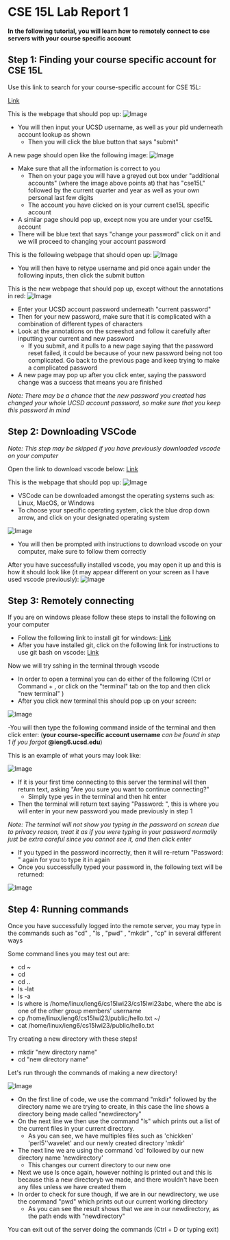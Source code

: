 # CSE 15L Lab Report 1
**In the following tutorial, you will learn how to remotely connect to cse servers with your course specific account**

## Step 1: Finding your course specific account for CSE 15L

Use this link to search for your course-specific account for CSE 15L:

[Link](https://sdacs.ucsd.edu/~icc/index.php)

This is the webpage that should pop up:
![Image](https://cdn.discordapp.com/attachments/787224374381117460/1064759642921631844/Screen_Shot_2023-01-16_at_6.03.30_PM.png)

- You will then input your UCSD username, as well as your pid underneath account lookup as shown
  - Then you will click the blue button that says "submit"

A new page should open like the following image:
![Image](https://cdn.discordapp.com/attachments/787224374381117460/1064759718419116132/Screen_Shot_2023-01-16_at_6.11.13_PM.png)

- Make sure that all the information is correct to you
  - Then on your page you will have a greyed out box under "additional accounts" (where the image above points at) that has "cse15L" followed by the current quarter and year as well as your own personal last few digits
  - The account you have clicked on is your current cse15L specific account
- A similar page should pop up, except now you are under your cse15L account
- There will be blue text that says "change your password" click on it and we will proceed to changing your account password

This is the following webpage that should open up:
![Image](https://cdn.discordapp.com/attachments/787224374381117460/1064759800581337108/Screen_Shot_2023-01-16_at_6.27.15_PM.png)

- You will then have to retype username and pid once again under the following inputs, then click the submit button

This is the new webpage that should pop up, except without the annotations in red:
![Image](https://cdn.discordapp.com/attachments/787224374381117460/1064759859033165845/Screen_Shot_2023-01-16_at_6.30.35_PM.png)

- Enter your UCSD account password underneath "current password"
- Then for your new password, make sure that it is complicated with a combination of different types of characters
- Look at the annotations on the screeshot and follow it carefully after inputting your current and new password
  - If you submit, and it pulls to a new page saying that the password reset failed, it could be because of your new password being not too complicated. Go back to the previous page and keep trying to make a complicated password
- A new page may pop up after you click enter, saying the password change was a success that means you are finished

*Note: There may be a chance that the new password you created has changed your whole UCSD account password, so make sure that you keep this password in mind*

## Step 2: Downloading VSCode

*Note: This step may be skipped if you have previously downloaded vscode on your computer*

Open the link to download vscode below:
[Link](https://code.visualstudio.com/)

This is the webpage that should pop up:
![Image](https://cdn.discordapp.com/attachments/787224374381117460/1064759923407343686/Screen_Shot_2023-01-16_at_6.54.51_PM.png)

- VSCode can be downloaded amongst the operating systems such as: Linux, MacOS, or Windows
- To choose your specific operating system, click the blue drop down arrow, and click on your designated operating system

![Image](https://cdn.discordapp.com/attachments/787224374381117460/1064759964402458634/Screen_Shot_2023-01-16_at_6.58.05_PM.png)

- You will then be prompted with instructions to download vscode on your computer, make sure to follow them correctly

After you have successfully installed vscode, you may open it up and this is how it should look like (it may appear different on your screen as I have used vscode previously):
![Image](https://cdn.discordapp.com/attachments/787224374381117460/1064760005498257498/Screen_Shot_2023-01-16_at_7.00.15_PM.png)

## Step 3: Remotely connecting

If you are on windows please follow these steps to install the following on your computer

- Follow the following link to install git for windows: [Link](https://gitforwindows.org/)
- After you have installed git, click on the following link for instructions to use git bash on vscode: [Link](https://stackoverflow.com/questions/42606837/how-do-i-use-bash-on-windows-from-the-visual-studio-code-integrated-terminal/50527994#50527994)

Now we will try sshing in the terminal through vscode

- In order to open a terminal you can do either of the following (Ctrl or Command + , or click on the "terminal" tab on the top and then click "new terminal" )
- After you click new terminal this should pop up on your screen: 

![Image](https://cdn.discordapp.com/attachments/787224374381117460/1064760040428404776/Screen_Shot_2023-01-16_at_7.18.47_PM.png)

-You will then type the following command inside of the terminal and then click enter: (**your course-specific account username** *can be found in step 1 if you forgot* **@ieng6.ucsd.edu**)

This is an example of what yours may look like:

![Image](https://cdn.discordapp.com/attachments/787224374381117460/1064760130610139246/Screen_Shot_2023-01-16_at_7.24.19_PM.png)

- If it is your first time connecting to this server the terminal will then return text, asking "Are you sure you want to continue connecting?"
  - Simply type yes in the terminal and then hit enter
- Then the terminal will return text saying "Password: ", this is where you will enter in your new password you made previously in step 1

*Note: The terminal will not show you typing in the password on screen due to privacy reason, treat it as if you were typing in your password normally just be extra careful since you cannot see it, and then click enter*

  - If you typed in the password incorrectly, then it will re-return "Password: " again for you to type it in again
- Once you successfully typed your password in, the following text will be returned: 

![Image](https://cdn.discordapp.com/attachments/787224374381117460/1064760282569789440/Screen_Shot_2023-01-11_at_3.52.10_PM.png)

## Step 4: Running commands

Once you have successfully logged into the remote server, you may type in the commands such as "cd" , "ls , "pwd" , "mkdir" , "cp" in several different ways

Some command lines you may test out are:

- cd ~
- cd
- cd ..
- ls -lat
- ls -a
- ls <directory> where <directory> is /home/linux/ieng6/cs15lwi23/cs15lwi23abc, where the abc is one of the other group members’ username
- cp /home/linux/ieng6/cs15lwi23/public/hello.txt ~/
- cat /home/linux/ieng6/cs15lwi23/public/hello.txt
  
Try creating a new directory with these steps!
  
- mkdir "new directory name"
- cd "new directory name"
 
Let's run through the commands of making a new directory!
  
![Image](https://media.discordapp.net/attachments/787224374381117460/1069719587844788264/Screen_Shot_2023-01-30_at_12.42.34_PM.png?width=1880&height=285)
  
- On the first line of code, we use the command "mkdir" followed by the directory name we are trying to create, in this case the line shows a directory being made called "newdirectory"
- On the next line we then use the command "ls" which prints out a list of the current files in your current directory.
  - As you can see, we have multiples files such as 'chickken' 'perl5''wavelet' and our newly created directory 'mkdir'
- The next line we are using the command 'cd' followed by our new directory name 'newdirectory'
  - This changes our current directory to our new one
- Next we use ls once again, however nothing is printed out and this is because this a new directoryb we made, and there wouldn't have been any files unless we have created them
- In order to check for sure though, if we are in our newdirectory, we use the command "pwd" which prints out our current working directory
  - As you can see the result shows that we are in our newdirectory, as the path ends with "newdirectory"
  
You can exit out of the server doing the commands (Ctrl + D or typing exit)
  

